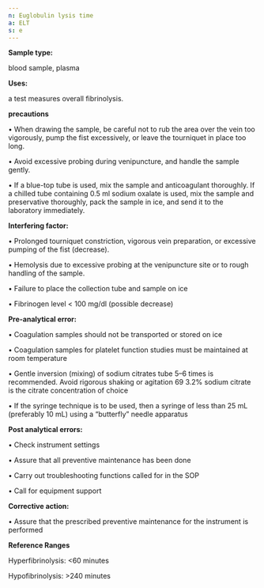 ```yaml
---
n: Euglobulin lysis time
a: ELT
s: e
---
```

 
__Sample type:__

 blood sample, plasma

__Uses:__

 a test measures overall fibrinolysis. 

__precautions__

•	When drawing the sample, be careful not to rub the area over the vein too vigorously, pump the fist excessively, or leave the tourniquet in place too long.

•	Avoid excessive probing during venipuncture, and handle the sample gently.

•	If a blue-top tube is used, mix the sample and anticoagulant thoroughly. If a chilled tube containing 0.5 ml sodium oxalate is used, mix the sample and preservative thoroughly, pack the sample in ice, and send it to the laboratory immediately.

__Interfering factor:__

•	Prolonged tourniquet constriction, vigorous vein preparation, or excessive pumping of the fist (decrease).

•	Hemolysis due to excessive probing at the venipuncture site or to rough handling of the sample.

•	Failure to place the collection tube and sample on ice

•	Fibrinogen level < 100 mg/dl (possible decrease)

__Pre-analytical error:__

•	Coagulation samples should not be transported or stored on ice 

•	Coagulation samples for platelet function studies must be maintained at room temperature

•	Gentle inversion (mixing) of sodium citrates tube 5–6 times is recommended. Avoid rigorous shaking or agitation 69 3.2% sodium citrate is the citrate concentration of choice

•	If the syringe technique is to be used, then a syringe of less than 25 mL (preferably 10 mL) using a “butterfly” needle apparatus

__Post analytical errors:__

•	Check instrument settings 

•	Assure that all preventive maintenance has been done 

•	Carry out troubleshooting functions called for in the SOP 

•	Call for equipment support

__Corrective action:__

•	Assure that the prescribed preventive maintenance for the instrument is performed 

__Reference Ranges__

   Hyperfibrinolysis: <60 minutes

   Hypofibrinolysis: >240 minutes